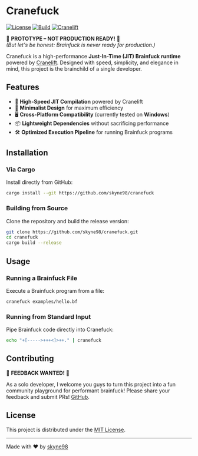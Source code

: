 # Cranefuck

[![License](https://img.shields.io/github/license/skyne98/cranefuck?style=flat-square)](https://github.com/skyne98/cranefuck/blob/main/LICENSE)
[![Build](https://img.shields.io/github/actions/workflow/status/skyne98/cranefuck/ci.yml?style=flat-square)](https://github.com/skyne98/cranefuck/actions)
[![Cranelift](https://img.shields.io/badge/JIT-Cranelift-blue?style=flat-square)](https://github.com/bytecodealliance/wasmtime/tree/main/cranelift)

🚧 **PROTOTYPE – NOT PRODUCTION READY!** 🚧\
_(But let's be honest: Brainfuck is never ready for production.)_

Cranefuck is a high-performance **Just-In-Time (JIT) Brainfuck runtime** powered
by
[Cranelift](https://github.com/bytecodealliance/wasmtime/tree/main/cranelift).
Designed with speed, simplicity, and elegance in mind, this project is the
brainchild of a single developer.

## Features

- 🚀 **High-Speed JIT Compilation** powered by Cranelift
- 🧩 **Minimalist Design** for maximum efficiency
- 🖥️ **Cross-Platform Compatibility** (currently tested on **Windows**)
- 📦 **Lightweight Dependencies** without sacrificing performance
- 🛠️ **Optimized Execution Pipeline** for running Brainfuck programs

## Installation

### Via Cargo

Install directly from GitHub:

```sh
cargo install --git https://github.com/skyne98/cranefuck
```

### Building from Source

Clone the repository and build the release version:

```sh
git clone https://github.com/skyne98/cranefuck.git
cd cranefuck
cargo build --release
```

## Usage

### Running a Brainfuck File

Execute a Brainfuck program from a file:

```sh
cranefuck examples/hello.bf
```

### Running from Standard Input

Pipe Brainfuck code directly into Cranefuck:

```sh
echo "+[----->+++<]>++." | cranefuck
```

## Contributing

🚨 **FEEDBACK WANTED!** 🚨

As a solo developer, I welcome you guys to turn this project into a fun
community playground for performant brainfuck! Please share your feedback and
submit PRs! [GitHub](https://github.com/skyne98/cranefuck).

## License

This project is distributed under the [MIT License](LICENSE).

---

Made with ❤️ by [skyne98](https://github.com/skyne98)
